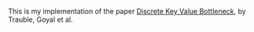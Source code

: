 This is my implementation of the paper [Discrete Key Value Bottleneck]("https://arxiv.org/abs/2207.11240"), by Trauble, Goyal et al.
